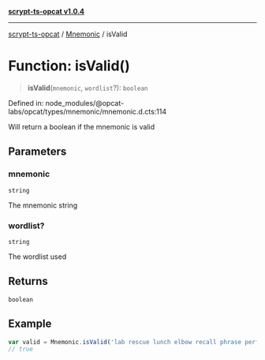 [**scrypt-ts-opcat v1.0.4**](../../../README.md)

***

[scrypt-ts-opcat](../../../README.md) / [Mnemonic](../README.md) / isValid

# Function: isValid()

> **isValid**(`mnemonic`, `wordlist`?): `boolean`

Defined in: node\_modules/@opcat-labs/opcat/types/mnemonic/mnemonic.d.cts:114

Will return a boolean if the mnemonic is valid

## Parameters

### mnemonic

`string`

The mnemonic string

### wordlist?

`string`

The wordlist used

## Returns

`boolean`

## Example

```ts
var valid = Mnemonic.isValid('lab rescue lunch elbow recall phrase perfect donkey biology guess moment husband');
// true
```
